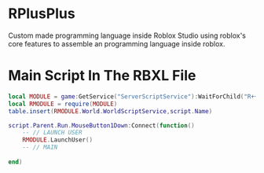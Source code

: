 # RPlusPlus
Custom made programming language inside Roblox Studio using roblox's core features to assemble an programming language inside roblox.

# Main Script In The RBXL File
```lua
local MODULE = game:GetService("ServerScriptService"):WaitForChild("R++"):FindFirstChild("LanguageCore")
local RMODULE = require(MODULE)
table.insert(RMODULE.World.WorldScriptService,script.Name)

script.Parent.Run.MouseButton1Down:Connect(function()
	-- // LAUNCH USER
	RMODULE.LaunchUser()
	-- // MAIN
	
end)
```
